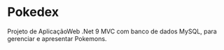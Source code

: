 # Pokedex
Projeto de AplicaçãoWeb .Net 9 MVC com banco de dados MySQL, para gerenciar e apresentar Pokemons.
